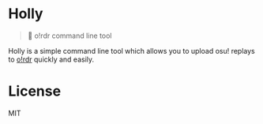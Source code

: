 # Holly
> 🌿 o!rdr command line tool

Holly is a simple command line tool which allows you to upload osu! replays
to [o!rdr](https://ordr.issou.best/) quickly and easily.

# License
MIT

